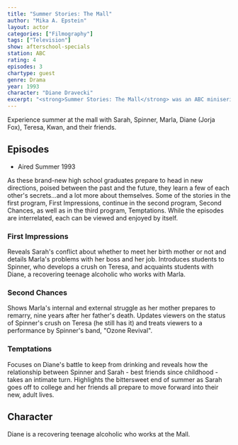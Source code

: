 ```yaml
---
title: "Summer Stories: The Mall"
author: "Mika A. Epstein"
layout: actor
categories: ["Filmography"]
tags: ["Television"]
show: afterschool-specials
station: ABC
rating: 4
episodes: 3
chartype: guest
genre: Drama
year: 1993
character: "Diane Dravecki"
excerpt: "<strong>Summer Stories: The Mall</strong> was an ABC miniseries, much in the vein of their after school specials."
---
```


Experience summer at the mall with Sarah, Spinner, Marla, Diane (Jorja Fox), Teresa, Kwan, and their friends.

## Episodes

* Aired Summer 1993

As these brand-new high school graduates prepare to head in new directions, poised between the past and the future, they learn a few of each other's secrets...and a lot more about themselves. Some of the stories in the first program, First Impressions, continue in the second program, Second Chances, as well as in the third program, Temptations. While the episodes are interrelated, each can be viewed and enjoyed by itself.

### First Impressions

Reveals Sarah's conflict about whether to meet her birth mother or not and details Marla's problems with her boss and her job. Introduces students to Spinner, who develops a crush on Teresa, and acquaints students with Diane, a recovering teenage alcoholic who works with Marla.

### Second Chances

Shows Marla's internal and external struggle as her mother prepares to remarry, nine years after her father's death. Updates viewers on the status of Spinner's crush on Teresa (he still has it) and treats viewers to a performance by Spinner's band, "Ozone Revival".

### Temptations

Focuses on Diane's battle to keep from drinking and reveals how the relationship between Spinner and Sarah - best friends since childhood - takes an intimate turn. Highlights the bittersweet end of summer as Sarah goes off to college and her friends all prepare to move forward into their new, adult lives.

## Character

Diane is a recovering teenage alcoholic who works at the Mall.